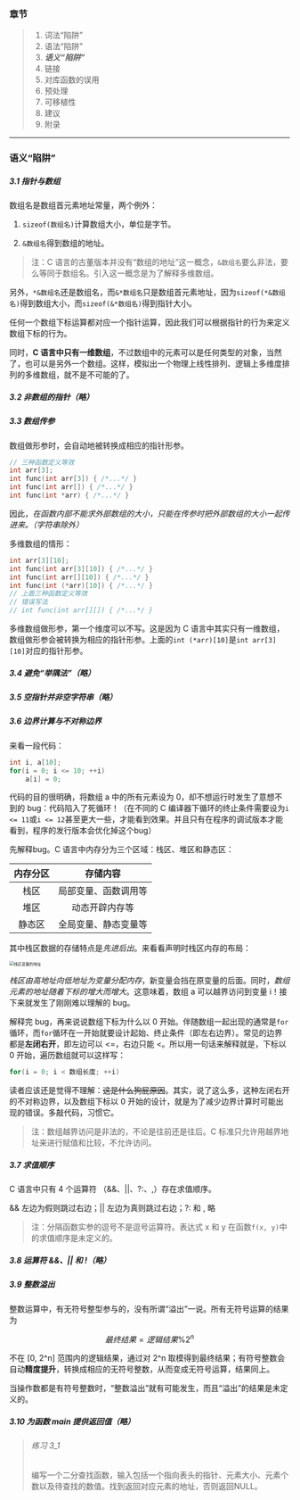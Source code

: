 ### 章节

> 1. 词法“陷阱”
> 2. 语法“陷阱”
> 3. ***语义“陷阱”***
> 4. 链接
> 5. 对库函数的误用
> 6. 预处理
> 7. 可移植性
> 8. 建议
> 9. 附录

---

### 语义“陷阱”

##### 3.1 指针与数组

数组名是数组首元素地址常量，两个例外：

1. `sizeof(数组名)`计算数组大小，单位是字节。

2. `&数组名`得到数组的地址。

> 注：C 语言的古董版本并没有“数组的地址”这一概念，`&数组名`要么非法，要么等同于数组名。引入这一概念是为了解释多维数组。

另外，`*&数组名`还是数组名，而`&*数组名`只是数组首元素地址，因为`sizeof(*&数组名)`得到数组大小，而`sizeof(&*数组名)`得到指针大小。

任何一个数组下标运算都对应一个指针运算，因此我们可以根据指针的行为来定义数组下标的行为。

同时，**C 语言中只有一维数组**，不过数组中的元素可以是任何类型的对象，当然了，也可以是另外一个数组。这样，模拟出一个物理上线性排列、逻辑上多维度排列的多维数组，就不是不可能的了。

##### 3.2 非数组的指针（略）

##### 3.3 数组传参

数组做形参时，会自动地被转换成相应的指针形参。

```C
// 三种函数定义等效
int arr[3];
int func(int arr[3]) { /*...*/ }
int func(int arr[]) { /*...*/ }
int func(int *arr) { /*...*/ }
```

因此，*在函数内部不能求外部数组的大小，只能在传参时把外部数组的大小一起传进来。（字符串除外）*

多维数组的情形：

```C
int arr[3][10];
int func(int arr[3][10]) { /*...*/ }
int func(int arr[][10]) { /*...*/ }
int func(int (*arr)[10]) { /*...*/ }
// 上面三种函数定义等效
// 错误写法
// int func(int arr[][]) { /*...*/ }
```

多维数组做形参，第一个维度可以不写。这是因为 C 语言中其实只有一维数组，数组做形参会被转换为相应的指针形参。上面的`int (*arr)[10]`是`int arr[3][10]`对应的指针形参。

##### 3.4 避免“举隅法”（略）

##### 3.5 空指针并非空字符串（略）

##### 3.6 边界计算与不对称边界

来看一段代码：

```C
int i, a[10];
for(i = 0; i <= 10; ++i)
    a[i] = 0;
```

代码的目的很明确，将数组 a 中的所有元素设为 0，却不想运行时发生了意想不到的 bug：代码陷入了死循环！（在不同的 C 编译器下循环的终止条件需要设为`i <= 11`或`i <= 12`甚至更大一些，才能看到效果。并且只有在程序的调试版本才能看到，程序的发行版本会优化掉这个bug）

先解释bug。C 语言中内存分为三个区域：栈区、堆区和静态区：

| 内存分区 |       存储内容       |
| :------: | :------------------: |
|   栈区   | 局部变量、函数调用等 |
|   堆区   |    动态开辟内存等    |
|  静态区  | 全局变量、静态变量等 |

其中栈区数据的存储特点是*先进后出*。来看看声明时栈区内存的布局：

<img src="E:\Source\Repos\elecspeed\C_Cpp_learn\C_learn\C_traps_and_pitfalls\3\内存说明.png" alt="栈区变量的地址" style="zoom:50%;" />

*栈区由高地址向低地址为变量分配内存*，新变量会挡在原变量的后面。同时，*数组元素的地址随着下标的增大而增大*。这意味着，数组 a 可以越界访问到变量 i！接下来就发生了刚刚难以理解的 bug。

解释完 bug，再来说说数组下标为什么以 0 开始。伴随数组一起出现的通常是`for`循环，而`for`循环在一开始就要设计起始、终止条件（即左右边界）。常见的边界都是**左闭右开**，即左边可以 <=，右边只能 <。所以用一句话来解释就是，下标以 0 开始，遍历数组就可以这样写：

```C
for(i = 0; i < 数组长度; ++i)
```

读者应该还是觉得不理解：~~这是什么狗屁原因~~。其实，说了这么多，这种左闭右开的不对称边界，以及数组下标以 0 开始的设计，就是为了减少边界计算时可能出现的错误。多敲代码，习惯它。

> 注：数组越界访问是非法的，不论是往前还是往后。C 标准只允许用越界地址来进行赋值和比较，不允许访问。

##### 3.7 求值顺序

C 语言中只有 4 个运算符 （&&、||、?:、,）存在求值顺序。

&& 左边为假则跳过右边；|| 左边为真则跳过右边；?: 和 , 略

> 注：分隔函数实参的逗号不是逗号运算符。表达式 x 和 y 在函数`f(x, y)`中的求值顺序是未定义的。

##### 3.8 运算符 &&、|| 和 !（略）

##### 3.9 整数溢出

整数运算中，有无符号整型参与的，没有所谓“溢出”一说。所有无符号运算的结果为

$$
最终结果 = 逻辑结果 \% 2^n
$$

不在 [0, 2^n] 范围内的逻辑结果，通过对 2^n 取模得到最终结果；有符号整数会自动**精度提升**，转换成相应的无符号整数，从而变成无符号运算，结果同上。

当操作数都是有符号整数时，“整数溢出”就有可能发生，而且“溢出”的结果是未定义的。

##### 3.10 为函数 main 提供返回值（略）

> ###### 练习 3_1
>
> 编写一个二分查找函数，输入包括一个指向表头的指针、元素大小、元素个数以及待查找的数值。找到返回对应元素的地址，否则返回NULL。